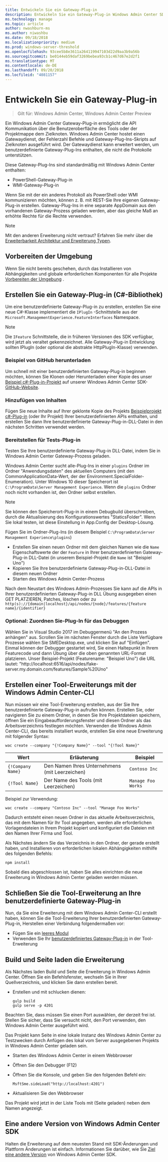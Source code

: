 ```yaml
---
title: Entwickeln Sie ein Gateway-Plug-in
description: Entwickeln Sie ein Gateway-Plug-in Windows Admin Center SDK (Projekt Honolulu)
ms.technology: manage
ms.topic: article
author: nwashburn-ms
ms.author: niwashbu
ms.date: 09/18/2018
ms.localizationpriority: medium
ms.prod: windows-server-threshold
ms.openlocfilehash: 93cee5b8e3611a264119947103d22d9aa3b9a56b
ms.sourcegitcommit: be0144eb59daf3269bebea93cb1c467d67e2d2f1
ms.translationtype: MT
ms.contentlocale: de-DE
ms.lasthandoff: 09/20/2018
ms.locfileid: "4081157"
---
```

# Entwickeln Sie ein Gateway-Plug-in

>Gilt für: Windows Admin Center, Windows Admin Center Preview

Ein Windows Admin Center Gateway-Plug-in ermöglicht die API Kommunikation über die Benutzeroberfläche des Tools oder der Projektmappe dem Zielknoten.  Windows Admin Center hostet einen Gatewaydienst, der Fehlerzahl Befehle und Gateway-Plug-Ins-Skripts auf Zielknoten ausgeführt wird. Der Gatewaydienst kann erweitert werden, um benutzerdefinierte Gateway-Plug-Ins enthalten, die nicht die Protokolle unterstützen.

Diese Gateway-Plug-Ins sind standardmäßig mit Windows Admin Center enthalten:

* PowerShell-Gateway-Plug-in
* WMI-Gateway-Plug-in

Wenn Sie mit der ein anderes Protokoll als PowerShell oder WMI kommunizieren möchten, können z. B. mit REST-Sie Ihre eigenen Gateway-Plug-in erstellen.  Gateway-Plug-Ins in eine separate AppDomain aus den vorhandenen Gateway-Prozess geladen werden, aber das gleiche Maß an erhöhte Rechte für die Rechte verwenden.

> [!NOTE]
> Mit den anderen Erweiterung nicht vertraut? Erfahren Sie mehr über die [Erweiterbarkeit Architektur und Erweiterung Typen](understand-extensions.md).

## Vorbereiten der Umgebung

Wenn Sie nicht bereits geschehen, durch das Installieren von Abhängigkeiten und globale erforderlichen Komponenten für alle Projekte [Vorbereiten der Umgebung](prepare-development-environment.md) .

## Erstellen Sie ein Gateway-Plug-in (C#-Bibliothek)

Um eine benutzerdefinierte Gateway-Plug-in zu erstellen, erstellen Sie eine neue C#-Klasse implementiert die ```IPlugIn``` -Schnittstelle aus der ```Microsoft.ManagementExperience.FeatureInterfaces``` Namespace.  

> [!NOTE]
> Die ```IFeature``` Schnittstelle, die in früheren Versionen des SDK verfügbar, wird jetzt als veraltet gekennzeichnet.  Alle Gateway-Plug-in Entwicklung sollten IPlugIn (oder optional die abstrakte HttpPlugIn-Klasse) verwenden.

### Beispiel von GitHub herunterladen

Um schnell mit einer benutzerdefinierten Gateway-Plug-in beginnen möchten, können Sie Klonen oder Herunterladen einer Kopie des unser [Beispiel c#-Plug-in-Projekt](https://github.com/Microsoft/windows-admin-center-sdk/tree/master/GatewayPluginExample/Plugin) auf unserer Windows Admin Center SDK- [GitHub-Website](https://aka.ms/wacsdk).

### Hinzufügen von Inhalten

Fügen Sie neue Inhalte auf Ihrer geklonte Kopie des Projekts [Beispielprojekt c#-Plug-in](https://github.com/Microsoft/windows-admin-center-sdk/tree/master/GatewayPluginExample/Plugin) (oder Ihr Projekt) Ihrer benutzerdefinierten APIs enthalten, und erstellen Sie dann Ihre benutzerdefinierte Gateway-Plug-in-DLL-Datei in den nächsten Schritten verwendet werden.

### Bereitstellen für Tests-Plug-in

Testen Sie Ihre benutzerdefinierte Gateway-Plug-in DLL-Datei, indem Sie in Windows Admin Center Gateway-Prozess geladen.

Windows Admin Center sucht alle-Plug-Ins in einer ```plugins``` Ordner im Ordner "Anwendungsdaten" des aktuellen Computers (mit den CommonApplicationData-Wert, der der Environment.SpecialFolder-Enumeration). Unter Windows 10 dieser Speicherort ist ```C:\ProgramData\Server Management Experience```.  Wenn die ```plugins``` Ordner noch nicht vorhanden ist, den Ordner selbst erstellen.

> [!NOTE]
> Sie können den Speicherort-Plug-in in einem Debugbuild überschreiben, durch die Aktualisierung des Konfigurationswertes "StaticsFolder". Wenn Sie lokal testen, ist diese Einstellung in App.Config der Desktop-Lösung. 

Fügen Sie im Ordner-Plug-Ins (in diesem Beispiel ```C:\ProgramData\Server Management Experience\plugins```)

* Erstellen Sie einen neuen Ordner mit dem gleichen Namen wie die ```Name``` Eigenschaftswerte der der ```Feature``` in Ihrer benutzerdefinierten Gateway-Plug-in DLL-Datei (in unserem Beispiel-Projekt die ```Name``` ist "Beispiel Uno")
* Kopieren Sie Ihre benutzerdefinierte Gateway-Plug-in-DLL-Datei in diesem neuen Ordner
* Starten des Windows Admin Center-Prozess

Nach dem Neustart des Windows Admin-Prozesses Sie kann auf die APIs in Ihrer benutzerdefinierten Gateway-Plug-in DLL Übung ausgegeben einen GET PLATZIEREN, Patches, löschen oder zu ```http(s)://{domain|localhost}/api/nodes/{node}/features/{feature name}/{identifier}```

### Optional: Zuordnen Sie-Plug-In für das Debuggen

Wählen Sie in Visual Studio 2017 im Debuggermenü "An den Prozess anhängen" aus. Scrollen Sie im nächsten Fenster durch die Liste Verfügbare Prozesse wählen Sie SMEDesktop.exe, und klicken Sie auf "Einfügen". Einmal können der Debugger gestartet wird, Sie einen Haltepunkt in Ihrem Featurecode und dann Übung über die oben genannten URL-Format platzieren. Unser Beispiel-Projekt (Featurename: "Beispiel Uno") die URL lautet: "http://localhost:6516/api/nodes/fake-server.my.domain.com/features/Sample%20Uno"

## Erstellen einer Tool-Erweiterungs mit der Windows Admin Center-CLI ##

Nun müssen wir eine Tool-Erweiterung erstellen, aus der Sie Ihre benutzerdefinierte Gateway-Plug-in aufrufen können.  Erstellen Sie, oder navigieren Sie zu einem Ordner, in denen Sie Ihre Projektdateien speichern, öffnen Sie ein Eingabeaufforderungsfenster und diesen Ordner als das Arbeitsverzeichnis festlegen möchten.  Verwenden die Windows Admin Center-CLI, das bereits installiert wurde, erstellen Sie eine neue Erweiterung mit folgender Syntax:

```
wac create --company "{!Company Name}" --tool "{!Tool Name}"
```

| Wert | Erläuterung | Beispiel |
| ----- | ----------- | ------- |
| ```{!Company Name}``` | Den Namen Ihres Unternehmens (mit Leerzeichen) | ```Contoso Inc``` |
| ```{!Tool Name}``` | Der Name des Tools (mit Leerzeichen) | ```Manage Foo Works``` |

Beispiel zur Verwendung:

```
wac create --company "Contoso Inc" --tool "Manage Foo Works"
```

Dadurch entsteht einen neuen Ordner in das aktuelle Arbeitsverzeichnis, das mit dem Namen für Ihr Tool angegeben, werden alle erforderlichen Vorlagendateien in Ihrem Projekt kopiert und konfiguriert die Dateien mit den Namen Ihrer Firma und Tool.  

Als Nächstes ändern Sie das Verzeichnis in den Ordner, der gerade erstellt haben, und Installieren von erforderlichen lokalen Abhängigkeiten mithilfe des folgenden Befehls:

```
npm install
```

Sobald dies abgeschlossen ist, haben Sie alles einrichten die neue Erweiterung in Windows Admin Center geladen werden müssen. 

## Schließen Sie die Tool-Erweiterung an Ihre benutzerdefinierte Gateway-Plug-in

Nun, da Sie eine Erweiterung mit dem Windows Admin Center-CLI erstellt haben, können Sie die Tool-Erweiterung Ihrer benutzerdefinierten Gateway-Plug-in, Herstellen einer Verbindung folgendermaßen vor:

- Fügen Sie ein [leeres Modul](guides\add-module.md)
- Verwenden Sie Ihr [benutzerdefiniertes Gateway-Plug-in](guides\use-custom-gateway-plugin.md) in der Tool-Erweiterung
 
## Build und Seite laden die Erweiterung

Als Nächstes laden Build und Seite die Erweiterung in Windows Admin Center.  Öffnen Sie ein Befehlsfenster, wechseln Sie in Ihrer Quellverzeichnis, und klicken Sie dann erstellen bereit.

* Erstellen und mit schlucken dienen:

    ```
    gulp build
    gulp serve -p 4201
    ```

Beachten Sie, dass müssen Sie einen Port auswählen, der derzeit frei ist. Stellen Sie sicher, dass Sie versucht nicht, den Port verwenden, den Windows Admin Center ausgeführt wird.

Das Projekt kann Seite in eine lokale Instanz des Windows Admin Center zu Testzwecken durch Anfügen des lokal vom Server ausgegebenen Projekts in Windows Admin Center geladen sein.

* Starten des Windows Admin Center in einem Webbrowser
* Öffnen Sie den Debugger (F12)
* Öffnen Sie die Konsole, und geben Sie den folgenden Befehl ein:

    ```
    MsftSme.sideLoad("http://localhost:4201")
    ```

*   Aktualisieren Sie den Webbrowser

Das Projekt wird jetzt in der Liste Tools mit (Seite geladen) neben dem Namen angezeigt.

## Eine andere Version von Windows Admin Center SDK

Halten die Erweiterung auf dem neuesten Stand mit SDK-Änderungen und Plattform Änderungen ist einfach.  Informationen Sie darüber, wie Sie [Ziel eine andere Version](target-sdk-version.md) von Windows Admin Center SDK.